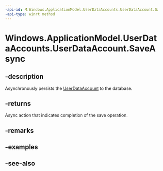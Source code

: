 ```yaml
---
-api-id: M:Windows.ApplicationModel.UserDataAccounts.UserDataAccount.SaveAsync
-api-type: winrt method
---
```


<!-- Method syntax
public Windows.Foundation.IAsyncAction SaveAsync()
-->

# Windows.ApplicationModel.UserDataAccounts.UserDataAccount.SaveAsync

## -description
Asynchronously persists the [UserDataAccount](userdataaccount.md) to the database.

## -returns
Async action that indicates completion of the save operation.

## -remarks

## -examples

## -see-also
